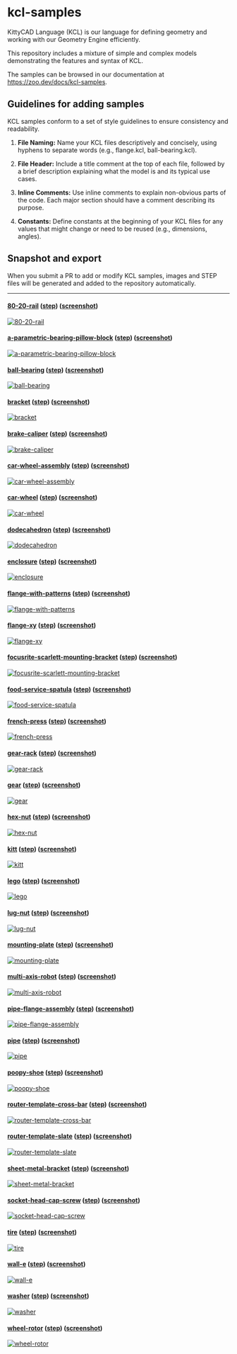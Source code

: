 # kcl-samples

KittyCAD Language (KCL) is our language for defining geometry and working with our Geometry Engine efficiently.

This repository includes a mixture of simple and complex models demonstrating the features and syntax of KCL.

The samples can be browsed in our documentation at <https://zoo.dev/docs/kcl-samples>.

## Guidelines for adding samples

KCL samples conform to a set of style guidelines to ensure consistency and readability.

1. **File Naming:** Name your KCL files descriptively and concisely, using hyphens to separate words (e.g., flange.kcl, ball-bearing.kcl).

2. **File Header:** Include a title comment at the top of each file, followed by a brief description explaining what the model is and its typical use cases.

3. **Inline Comments:** Use inline comments to explain non-obvious parts of the code. Each major section should have a comment describing its purpose.

4. **Constants:** Define constants at the beginning of your KCL files for any values that might change or need to be reused (e.g., dimensions, angles).

## Snapshot and export

When you submit a PR to add or modify KCL samples, images and STEP files will be generated and added to the repository automatically.

---
#### [80-20-rail](./80-20-rail/80-20-rail.kcl) ([step](step/80-20-rail.step)) ([screenshot](screenshots/80-20-rail.png))
[![80-20-rail](screenshots/80-20-rail.png)](./80-20-rail/80-20-rail.kcl)
#### [a-parametric-bearing-pillow-block](./a-parametric-bearing-pillow-block/a-parametric-bearing-pillow-block.kcl) ([step](step/a-parametric-bearing-pillow-block.step)) ([screenshot](screenshots/a-parametric-bearing-pillow-block.png))
[![a-parametric-bearing-pillow-block](screenshots/a-parametric-bearing-pillow-block.png)](./a-parametric-bearing-pillow-block/a-parametric-bearing-pillow-block.kcl)
#### [ball-bearing](./ball-bearing/ball-bearing.kcl) ([step](step/ball-bearing.step)) ([screenshot](screenshots/ball-bearing.png))
[![ball-bearing](screenshots/ball-bearing.png)](./ball-bearing/ball-bearing.kcl)
#### [bracket](./bracket/bracket.kcl) ([step](step/bracket.step)) ([screenshot](screenshots/bracket.png))
[![bracket](screenshots/bracket.png)](./bracket/bracket.kcl)
#### [brake-caliper](./brake-caliper/brake-caliper.kcl) ([step](step/brake-caliper.step)) ([screenshot](screenshots/brake-caliper.png))
[![brake-caliper](screenshots/brake-caliper.png)](./brake-caliper/brake-caliper.kcl)
#### [car-wheel-assembly](./car-wheel-assembly/car-wheel-assembly.kcl) ([step](step/car-wheel-assembly.step)) ([screenshot](screenshots/car-wheel-assembly.png))
[![car-wheel-assembly](screenshots/car-wheel-assembly.png)](./car-wheel-assembly/car-wheel-assembly.kcl)
#### [car-wheel](./car-wheel/car-wheel.kcl) ([step](step/car-wheel.step)) ([screenshot](screenshots/car-wheel.png))
[![car-wheel](screenshots/car-wheel.png)](./car-wheel/car-wheel.kcl)
#### [dodecahedron](./dodecahedron/dodecahedron.kcl) ([step](step/dodecahedron.step)) ([screenshot](screenshots/dodecahedron.png))
[![dodecahedron](screenshots/dodecahedron.png)](./dodecahedron/dodecahedron.kcl)
#### [enclosure](./enclosure/enclosure.kcl) ([step](step/enclosure.step)) ([screenshot](screenshots/enclosure.png))
[![enclosure](screenshots/enclosure.png)](./enclosure/enclosure.kcl)
#### [flange-with-patterns](./flange-with-patterns/flange-with-patterns.kcl) ([step](step/flange-with-patterns.step)) ([screenshot](screenshots/flange-with-patterns.png))
[![flange-with-patterns](screenshots/flange-with-patterns.png)](./flange-with-patterns/flange-with-patterns.kcl)
#### [flange-xy](./flange-xy/flange-xy.kcl) ([step](step/flange-xy.step)) ([screenshot](screenshots/flange-xy.png))
[![flange-xy](screenshots/flange-xy.png)](./flange-xy/flange-xy.kcl)
#### [focusrite-scarlett-mounting-bracket](./focusrite-scarlett-mounting-bracket/focusrite-scarlett-mounting-bracket.kcl) ([step](step/focusrite-scarlett-mounting-bracket.step)) ([screenshot](screenshots/focusrite-scarlett-mounting-bracket.png))
[![focusrite-scarlett-mounting-bracket](screenshots/focusrite-scarlett-mounting-bracket.png)](./focusrite-scarlett-mounting-bracket/focusrite-scarlett-mounting-bracket.kcl)
#### [food-service-spatula](./food-service-spatula/food-service-spatula.kcl) ([step](step/food-service-spatula.step)) ([screenshot](screenshots/food-service-spatula.png))
[![food-service-spatula](screenshots/food-service-spatula.png)](./food-service-spatula/food-service-spatula.kcl)
#### [french-press](./french-press/french-press.kcl) ([step](step/french-press.step)) ([screenshot](screenshots/french-press.png))
[![french-press](screenshots/french-press.png)](./french-press/french-press.kcl)
#### [gear-rack](./gear-rack/gear-rack.kcl) ([step](step/gear-rack.step)) ([screenshot](screenshots/gear-rack.png))
[![gear-rack](screenshots/gear-rack.png)](./gear-rack/gear-rack.kcl)
#### [gear](./gear/gear.kcl) ([step](step/gear.step)) ([screenshot](screenshots/gear.png))
[![gear](screenshots/gear.png)](./gear/gear.kcl)
#### [hex-nut](./hex-nut/hex-nut.kcl) ([step](step/hex-nut.step)) ([screenshot](screenshots/hex-nut.png))
[![hex-nut](screenshots/hex-nut.png)](./hex-nut/hex-nut.kcl)
#### [kitt](./kitt/kitt.kcl) ([step](step/kitt.step)) ([screenshot](screenshots/kitt.png))
[![kitt](screenshots/kitt.png)](./kitt/kitt.kcl)
#### [lego](./lego/lego.kcl) ([step](step/lego.step)) ([screenshot](screenshots/lego.png))
[![lego](screenshots/lego.png)](./lego/lego.kcl)
#### [lug-nut](./lug-nut/lug-nut.kcl) ([step](step/lug-nut.step)) ([screenshot](screenshots/lug-nut.png))
[![lug-nut](screenshots/lug-nut.png)](./lug-nut/lug-nut.kcl)
#### [mounting-plate](./mounting-plate/mounting-plate.kcl) ([step](step/mounting-plate.step)) ([screenshot](screenshots/mounting-plate.png))
[![mounting-plate](screenshots/mounting-plate.png)](./mounting-plate/mounting-plate.kcl)
#### [multi-axis-robot](./multi-axis-robot/multi-axis-robot.kcl) ([step](step/multi-axis-robot.step)) ([screenshot](screenshots/multi-axis-robot.png))
[![multi-axis-robot](screenshots/multi-axis-robot.png)](./multi-axis-robot/multi-axis-robot.kcl)
#### [pipe-flange-assembly](./pipe-flange-assembly/pipe-flange-assembly.kcl) ([step](step/pipe-flange-assembly.step)) ([screenshot](screenshots/pipe-flange-assembly.png))
[![pipe-flange-assembly](screenshots/pipe-flange-assembly.png)](./pipe-flange-assembly/pipe-flange-assembly.kcl)
#### [pipe](./pipe/pipe.kcl) ([step](step/pipe.step)) ([screenshot](screenshots/pipe.png))
[![pipe](screenshots/pipe.png)](./pipe/pipe.kcl)
#### [poopy-shoe](./poopy-shoe/poopy-shoe.kcl) ([step](step/poopy-shoe.step)) ([screenshot](screenshots/poopy-shoe.png))
[![poopy-shoe](screenshots/poopy-shoe.png)](./poopy-shoe/poopy-shoe.kcl)
#### [router-template-cross-bar](./router-template-cross-bar/router-template-cross-bar.kcl) ([step](step/router-template-cross-bar.step)) ([screenshot](screenshots/router-template-cross-bar.png))
[![router-template-cross-bar](screenshots/router-template-cross-bar.png)](./router-template-cross-bar/router-template-cross-bar.kcl)
#### [router-template-slate](./router-template-slate/router-template-slate.kcl) ([step](step/router-template-slate.step)) ([screenshot](screenshots/router-template-slate.png))
[![router-template-slate](screenshots/router-template-slate.png)](./router-template-slate/router-template-slate.kcl)
#### [sheet-metal-bracket](./sheet-metal-bracket/sheet-metal-bracket.kcl) ([step](step/sheet-metal-bracket.step)) ([screenshot](screenshots/sheet-metal-bracket.png))
[![sheet-metal-bracket](screenshots/sheet-metal-bracket.png)](./sheet-metal-bracket/sheet-metal-bracket.kcl)
#### [socket-head-cap-screw](./socket-head-cap-screw/socket-head-cap-screw.kcl) ([step](step/socket-head-cap-screw.step)) ([screenshot](screenshots/socket-head-cap-screw.png))
[![socket-head-cap-screw](screenshots/socket-head-cap-screw.png)](./socket-head-cap-screw/socket-head-cap-screw.kcl)
#### [tire](./tire/tire.kcl) ([step](step/tire.step)) ([screenshot](screenshots/tire.png))
[![tire](screenshots/tire.png)](./tire/tire.kcl)
#### [wall-e](./wall-e/wall-e.kcl) ([step](step/wall-e.step)) ([screenshot](screenshots/wall-e.png))
[![wall-e](screenshots/wall-e.png)](./wall-e/wall-e.kcl)
#### [washer](./washer/washer.kcl) ([step](step/washer.step)) ([screenshot](screenshots/washer.png))
[![washer](screenshots/washer.png)](./washer/washer.kcl)
#### [wheel-rotor](./wheel-rotor/wheel-rotor.kcl) ([step](step/wheel-rotor.step)) ([screenshot](screenshots/wheel-rotor.png))
[![wheel-rotor](screenshots/wheel-rotor.png)](./wheel-rotor/wheel-rotor.kcl)
